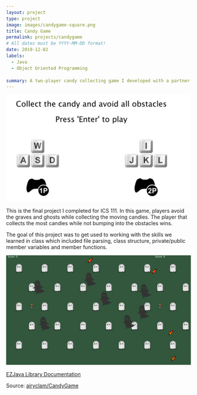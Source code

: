 ```yaml
---
layout: project
type: project
image: images/candygame-square.png
title: Candy Game
permalink: projects/candygame
# All dates must be YYYY-MM-DD format!
date: 2019-12-02
labels:
  - Java
  - Object Oriented Programming
  
summary: A two-player candy collecting game I developed with a partner using the EZJava library.
---
```


<img class="ui medium right floated rounded image" src="../images/candyinstructions.png">

This is the final project I completed for ICS 111. In this game, players avoid the graves and ghosts while collecting the moving candies. The player that collects the most candies while not bumping into the obstacles wins.


The goal of this project was to get used to working with the skills we learned in class which included file parsing, class structure, private/public member variables and member functions. 

<img class="ui big center rounded image" src="../images/candygame.png">

[EZJava Library Documentation](http://www2.hawaii.edu/~dylank/ics111/doc/)

Source: <a href="https://github.com/airyclam/CandyGame"><i class="large github icon"></i>airyclam/CandyGame</a>


